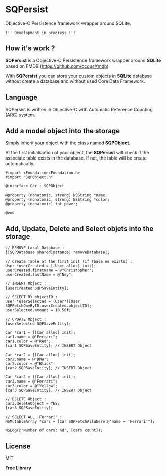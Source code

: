 SQPersist
=========

Objective-C Persistence framework wrapper around SQLite.

```!!! Development in progress !!!```

How it's work ?
---------------

**SQPersist** is a Objective-C Persistence framework wrapper around **SQLite** based on FMDB (https://github.com/ccgus/fmdb).

With **SQPersist** you can store your custom objects in **SQLite** database without create a database and without used Core Data Framework.

Language
---------------

SQPersist is written in Objective-C with Automatic Reference Counting (ARC) system.

Add a model object into the storage
---------------

Simply inherit your object with the class named **SQPObject**.

At the first initialization of your object, the **SQPersist** will check if the associate table exists in the database. If not, the table will be create automaticatly.
```
#import <Foundation/Foundation.h>
#import "SQPObject.h"

@interface Car : SQPObject

@property (nonatomic, strong) NSString *name;
@property (nonatomic, strong) NSString *color;
@property (nonatomic) int power;

@end
```

Add, Update, Delete and Select objets into the storage
---------------

```
// REMOVE Local Database :
[[SQPDatabase sharedInstance] removeDatabase];
    
// Create Table at the first init (if tbale ne exists) :
User *userCreated = [[User alloc] init];
userCreated.firstName = @"Christopher";
userCreated.lastName = @"Ney";
    
// INSERT Object :
[userCreated SQPSaveEntity];
    
// SELECT BY objectID :
User *userSelected = (User*)[User SQPFetchOneByID:userCreated.objectID];
userSelected.amount = 10.50f;
    
// UPDATE Object :
[userSelected SQPSaveEntity];
    
Car *car1 = [[Car alloc] init];
car1.name = @"Ferrari";
car1.color = @"Red";
[car1 SQPSaveEntity]; // INSERT Object
    
Car *car2 = [[Car alloc] init];
car2.name = @"BMW";
car2.color = @"Black";
[car2 SQPSaveEntity]; // INSERT Object
 
Car *car3 = [[Car alloc] init];
car3.name = @"Ferrari";
car3.color = @"Yellow";
[car3 SQPSaveEntity]; // INSERT Object
  
// DELETE Object :
car3.deleteObject = YES;
[car3 SQPSaveEntity];

// SELECT ALL 'Ferrari' :
NSMutableArray *cars = [Car SQPFetchAllWhere:@"name = 'Ferrari'"];

NSLog(@"Number of cars: %d", [cars count]);
```
License
----

MIT


**Free Library**
